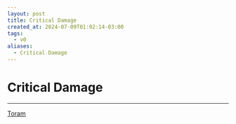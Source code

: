 ```yaml
---
layout: post
title: Critical Damage
created_at: 2024-07-09T01:02:14-03:00
tags:
  - v0
aliases:
  - Critical Damage
---
```

# Critical Damage
---

[Toram](_draft/2024/07/2024-07-06-Toram.md)